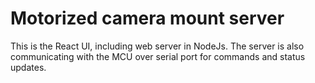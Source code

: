 # Motorized camera mount server
This is the React UI, including web server in NodeJs. The server is also communicating with the MCU over serial port for commands and status updates.
